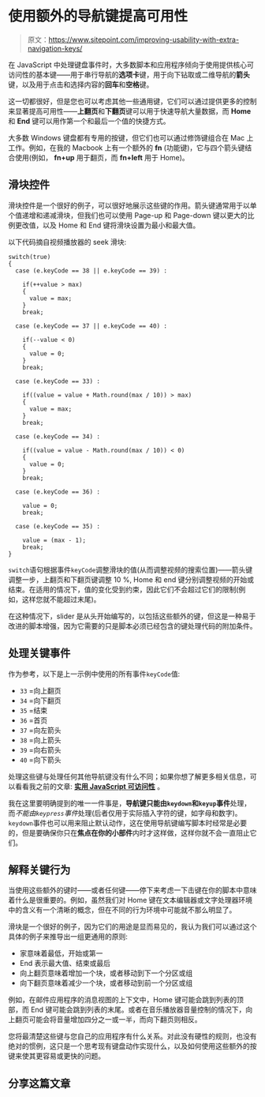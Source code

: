 # 使用额外的导航键提高可用性

> 原文：<https://www.sitepoint.com/improving-usability-with-extra-navigation-keys/>

在 JavaScript 中处理键盘事件时，大多数脚本和应用程序倾向于使用提供核心可访问性的基本键——用于串行导航的**选项卡**键，用于向下钻取或二维导航的**箭头**键，以及用于点击和选择内容的**回车**和**空格**键。

这一切都很好，但是您也可以考虑其他一些通用键，它们可以通过提供更多的控制来显著提高可用性——**上翻页**和**下翻页**键可以用于快速导航大量数据，而 **Home** 和 **End** 键可以用作第一个和最后一个值的快捷方式。

大多数 Windows 键盘都有专用的按键，但它们也可以通过修饰键组合在 Mac 上工作。例如，在我的 Macbook 上有一个额外的 **fn** (功能键)，它与四个箭头键结合使用(例如， **fn+up** 用于翻页，而 **fn+left** 用于 Home)。

## 滑块控件

滑块控件是一个很好的例子，可以很好地展示这些键的作用。箭头键通常用于以单个值递增和递减滑块，但我们也可以使用 Page-up 和 Page-down 键以更大的比例更改值，以及 Home 和 End 键将滑块设置为最小和最大值。

以下代码摘自视频播放器的 seek 滑块:

```
switch(true)
{
  case (e.keyCode == 38 || e.keyCode == 39) : 

    if(++value > max) 
    { 
      value = max; 
    }
    break;

  case (e.keyCode == 37 || e.keyCode == 40) : 

    if(--value < 0) 
    { 
      value = 0; 
    }
    break;

  case (e.keyCode == 33) : 

    if((value = value + Math.round(max / 10)) > max)
    {
      value = max;
    }
    break;

  case (e.keyCode == 34) : 

    if((value = value - Math.round(max / 10)) < 0)
    {
      value = 0;
    }
    break;

  case (e.keyCode == 36) : 

    value = 0;
    break;

  case (e.keyCode == 35) : 

    value = (max - 1);
    break;
}
```

`switch`语句根据事件`keyCode`调整滑块的值(从而调整视频的搜索位置)——箭头键调整一步，上翻页和下翻页键调整 10 %, Home 和 end 键分别调整视频的开始或结束。在适用的情况下，值的变化受到约束，因此它们不会超过它们的限制(例如，这样您就不能超过末尾)。

在这种情况下，slider 是从头开始编写的，以包括这些额外的键，但这是一种易于改进的脚本增强，因为它需要的只是脚本必须已经包含的键处理代码的附加条件。

## 处理关键事件

作为参考，以下是上一示例中使用的所有事件`keyCode`值:

*   `33` =向上翻页
*   `34` =向下翻页
*   `35` =结束
*   `36` =首页
*   `37` =向左箭头
*   `38` =向上箭头
*   `39` =向右箭头
*   `40` =向下箭头

处理这些键与处理任何其他导航键没有什么不同；如果你想了解更多相关信息，可以看看我之前的文章: [**实用 JavaScript 可访问性**](https://www.sitepoint.com/practical-javascript-accessibility/) 。

我在这里要明确提到的唯一一件事是，**导航键只能由`keydown`和`keyup`事件**处理，而*不能由`keypress`事件*处理(后者仅用于实际插入字符的键，如字母和数字)。`keydown`事件也可以用来阻止默认动作，这在使用导航键编写脚本时经常是必要的，但是要确保你只在**焦点在你的小部件**内时才这样做，这样你就不会一直阻止它们。

## 解释关键行为

当使用这些额外的键时——或者任何键——停下来考虑一下击键在你的脚本中意味着什么是很重要的。例如，虽然我们对 Home 键在文本编辑器或文字处理器环境中的含义有一个清晰的概念，但在不同的行为环境中可能就不那么明显了。

滑块是一个很好的例子，因为它们的用途是显而易见的，我认为我们可以通过这个具体的例子来推导出一组更通用的原则:

*   家意味着最低，开始或第一
*   End 表示最大值、结束或最后
*   向上翻页意味着增加一个块，或者移动到下一个分区或组
*   向下翻页意味着减少一个块，或者移动到前一个分区或组

例如，在邮件应用程序的消息视图的上下文中，Home 键可能会跳到列表的顶部，而 End 键可能会跳到列表的末尾。或者在音乐播放器音量控制的情况下，向上翻页可能会将音量增加四分之一或一半，而向下翻页则相反。

您将最清楚这些键与您自己的应用程序有什么关系。对此没有硬性的规则，也没有绝对的惯例，这只是一个思考现有键盘动作实现什么，以及如何使用这些额外的按键来使其更容易或更快的问题。

## 分享这篇文章